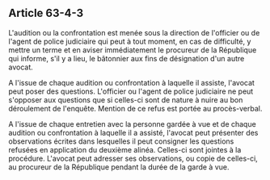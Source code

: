 Article 63-4-3
----
L'audition ou la confrontation est menée sous la direction de l'officier ou de
l'agent de police judiciaire qui peut à tout moment, en cas de difficulté, y
mettre un terme et en aviser immédiatement le procureur de la République qui
informe, s'il y a lieu, le bâtonnier aux fins de désignation d'un autre avocat.

A l'issue de chaque audition ou confrontation à laquelle il assiste, l'avocat
peut poser des questions. L'officier ou l'agent de police judiciaire ne peut
s'opposer aux questions que si celles-ci sont de nature à nuire au bon
déroulement de l'enquête. Mention de ce refus est portée au procès-verbal.

A l'issue de chaque entretien avec la personne gardée à vue et de chaque
audition ou confrontation à laquelle il a assisté, l'avocat peut présenter des
observations écrites dans lesquelles il peut consigner les questions refusées en
application du deuxième alinéa. Celles-ci sont jointes à la procédure. L'avocat
peut adresser ses observations, ou copie de celles-ci, au procureur de la
République pendant la durée de la garde à vue.
